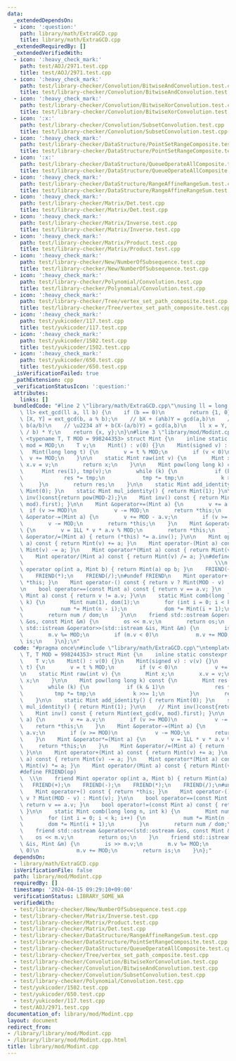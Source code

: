 ```yaml
---
data:
  _extendedDependsOn:
  - icon: ':question:'
    path: library/math/ExtraGCD.cpp
    title: library/math/ExtraGCD.cpp
  _extendedRequiredBy: []
  _extendedVerifiedWith:
  - icon: ':heavy_check_mark:'
    path: test/AOJ/2971.test.cpp
    title: test/AOJ/2971.test.cpp
  - icon: ':heavy_check_mark:'
    path: test/library-checker/Convolution/BitwiseAndConvolution.test.cpp
    title: test/library-checker/Convolution/BitwiseAndConvolution.test.cpp
  - icon: ':heavy_check_mark:'
    path: test/library-checker/Convolution/BitwiseXorConvolution.test.cpp
    title: test/library-checker/Convolution/BitwiseXorConvolution.test.cpp
  - icon: ':x:'
    path: test/library-checker/Convolution/SubsetConvolution.test.cpp
    title: test/library-checker/Convolution/SubsetConvolution.test.cpp
  - icon: ':heavy_check_mark:'
    path: test/library-checker/DataStructure/PointSetRangeComposite.test.cpp
    title: test/library-checker/DataStructure/PointSetRangeComposite.test.cpp
  - icon: ':x:'
    path: test/library-checker/DataStructure/QueueOperateAllComposite.test.cpp
    title: test/library-checker/DataStructure/QueueOperateAllComposite.test.cpp
  - icon: ':heavy_check_mark:'
    path: test/library-checker/DataStructure/RangeAffineRangeSum.test.cpp
    title: test/library-checker/DataStructure/RangeAffineRangeSum.test.cpp
  - icon: ':heavy_check_mark:'
    path: test/library-checker/Matrix/Det.test.cpp
    title: test/library-checker/Matrix/Det.test.cpp
  - icon: ':heavy_check_mark:'
    path: test/library-checker/Matrix/Inverse.test.cpp
    title: test/library-checker/Matrix/Inverse.test.cpp
  - icon: ':heavy_check_mark:'
    path: test/library-checker/Matrix/Product.test.cpp
    title: test/library-checker/Matrix/Product.test.cpp
  - icon: ':heavy_check_mark:'
    path: test/library-checker/New/NumberOfSubsequence.test.cpp
    title: test/library-checker/New/NumberOfSubsequence.test.cpp
  - icon: ':heavy_check_mark:'
    path: test/library-checker/Polynomial/Convolution.test.cpp
    title: test/library-checker/Polynomial/Convolution.test.cpp
  - icon: ':heavy_check_mark:'
    path: test/library-checker/Tree/vertex_set_path_composite.test.cpp
    title: test/library-checker/Tree/vertex_set_path_composite.test.cpp
  - icon: ':heavy_check_mark:'
    path: test/yukicoder/117.test.cpp
    title: test/yukicoder/117.test.cpp
  - icon: ':heavy_check_mark:'
    path: test/yukicoder/1502.test.cpp
    title: test/yukicoder/1502.test.cpp
  - icon: ':heavy_check_mark:'
    path: test/yukicoder/650.test.cpp
    title: test/yukicoder/650.test.cpp
  _isVerificationFailed: true
  _pathExtension: cpp
  _verificationStatusIcon: ':question:'
  attributes:
    links: []
  bundledCode: "#line 2 \"library/math/ExtraGCD.cpp\"\nusing ll = long long;\nstd::pair<ll,\
    \ ll> ext_gcd(ll a, ll b) {\n    if (b == 0)\n        return {1, 0};\n    auto\
    \ [X, Y] = ext_gcd(b, a % b);\n    // bX + (a%b)Y = gcd(a,b)\n    // a%b = a -\
    \ b(a/b)\n    // \u2234 aY + b(X-(a/b)Y) = gcd(a,b)\n    ll x = Y, y = X - (a\
    \ / b) * Y;\n    return {x, y};\n}\n#line 3 \"library/mod/Modint.cpp\"\ntemplate\
    \ <typename T, T MOD = 998244353> struct Mint {\n    inline static constexpr T\
    \ mod = MOD;\n    T v;\n    Mint() : v(0) {}\n    Mint(signed v) : v(v) {}\n \
    \   Mint(long long t) {\n        v = t % MOD;\n        if (v < 0)\n          \
    \  v += MOD;\n    }\n\n    static Mint raw(int v) {\n        Mint x;\n       \
    \ x.v = v;\n        return x;\n    }\n\n    Mint pow(long long k) const {\n  \
    \      Mint res(1), tmp(v);\n        while (k) {\n            if (k & 1)\n   \
    \             res *= tmp;\n            tmp *= tmp;\n            k >>= 1;\n   \
    \     }\n        return res;\n    }\n\n    static Mint add_identity() { return\
    \ Mint(0); }\n    static Mint mul_identity() { return Mint(1); }\n\n    // Mint\
    \ inv()const{return pow(MOD-2);}\n    Mint inv() const { return Mint(ext_gcd(v,\
    \ mod).first); }\n\n    Mint &operator+=(Mint a) {\n        v += a.v;\n      \
    \  if (v >= MOD)\n            v -= MOD;\n        return *this;\n    }\n    Mint\
    \ &operator-=(Mint a) {\n        v += MOD - a.v;\n        if (v >= MOD)\n    \
    \        v -= MOD;\n        return *this;\n    }\n    Mint &operator*=(Mint a)\
    \ {\n        v = 1LL * v * a.v % MOD;\n        return *this;\n    }\n    Mint\
    \ &operator/=(Mint a) { return (*this) *= a.inv(); }\n\n    Mint operator+(Mint\
    \ a) const { return Mint(v) += a; }\n    Mint operator-(Mint a) const { return\
    \ Mint(v) -= a; }\n    Mint operator*(Mint a) const { return Mint(v) *= a; }\n\
    \    Mint operator/(Mint a) const { return Mint(v) /= a; }\n#define FRIEND(op)\
    \                                                             \\\n    friend Mint\
    \ operator op(int a, Mint b) { return Mint(a) op b; }\n    FRIEND(+);\n    FRIEND(-);\n\
    \    FRIEND(*);\n    FRIEND(/);\n#undef FRIEND\n    Mint operator+() const { return\
    \ *this; }\n    Mint operator-() const { return v ? Mint(MOD - v) : Mint(v); }\n\
    \n    bool operator==(const Mint a) const { return v == a.v; }\n    bool operator!=(const\
    \ Mint a) const { return v != a.v; }\n\n    static Mint comb(long long n, int\
    \ k) {\n        Mint num(1), dom(1);\n        for (int i = 0; i < k; i++) {\n\
    \            num *= Mint(n - i);\n            dom *= Mint(i + 1);\n        }\n\
    \        return num / dom;\n    }\n\n    friend std::ostream &operator<<(std::ostream\
    \ &os, const Mint &m) {\n        os << m.v;\n        return os;\n    }\n    friend\
    \ std::istream &operator>>(std::istream &is, Mint &m) {\n        is >> m.v;\n\
    \        m.v %= MOD;\n        if (m.v < 0)\n            m.v += MOD;\n        return\
    \ is;\n    }\n};\n"
  code: "#pragma once\n#include \"library/math/ExtraGCD.cpp\"\ntemplate <typename\
    \ T, T MOD = 998244353> struct Mint {\n    inline static constexpr T mod = MOD;\n\
    \    T v;\n    Mint() : v(0) {}\n    Mint(signed v) : v(v) {}\n    Mint(long long\
    \ t) {\n        v = t % MOD;\n        if (v < 0)\n            v += MOD;\n    }\n\
    \n    static Mint raw(int v) {\n        Mint x;\n        x.v = v;\n        return\
    \ x;\n    }\n\n    Mint pow(long long k) const {\n        Mint res(1), tmp(v);\n\
    \        while (k) {\n            if (k & 1)\n                res *= tmp;\n  \
    \          tmp *= tmp;\n            k >>= 1;\n        }\n        return res;\n\
    \    }\n\n    static Mint add_identity() { return Mint(0); }\n    static Mint\
    \ mul_identity() { return Mint(1); }\n\n    // Mint inv()const{return pow(MOD-2);}\n\
    \    Mint inv() const { return Mint(ext_gcd(v, mod).first); }\n\n    Mint &operator+=(Mint\
    \ a) {\n        v += a.v;\n        if (v >= MOD)\n            v -= MOD;\n    \
    \    return *this;\n    }\n    Mint &operator-=(Mint a) {\n        v += MOD -\
    \ a.v;\n        if (v >= MOD)\n            v -= MOD;\n        return *this;\n\
    \    }\n    Mint &operator*=(Mint a) {\n        v = 1LL * v * a.v % MOD;\n   \
    \     return *this;\n    }\n    Mint &operator/=(Mint a) { return (*this) *= a.inv();\
    \ }\n\n    Mint operator+(Mint a) const { return Mint(v) += a; }\n    Mint operator-(Mint\
    \ a) const { return Mint(v) -= a; }\n    Mint operator*(Mint a) const { return\
    \ Mint(v) *= a; }\n    Mint operator/(Mint a) const { return Mint(v) /= a; }\n\
    #define FRIEND(op)                                                           \
    \  \\\n    friend Mint operator op(int a, Mint b) { return Mint(a) op b; }\n \
    \   FRIEND(+);\n    FRIEND(-);\n    FRIEND(*);\n    FRIEND(/);\n#undef FRIEND\n\
    \    Mint operator+() const { return *this; }\n    Mint operator-() const { return\
    \ v ? Mint(MOD - v) : Mint(v); }\n\n    bool operator==(const Mint a) const {\
    \ return v == a.v; }\n    bool operator!=(const Mint a) const { return v != a.v;\
    \ }\n\n    static Mint comb(long long n, int k) {\n        Mint num(1), dom(1);\n\
    \        for (int i = 0; i < k; i++) {\n            num *= Mint(n - i);\n    \
    \        dom *= Mint(i + 1);\n        }\n        return num / dom;\n    }\n\n\
    \    friend std::ostream &operator<<(std::ostream &os, const Mint &m) {\n    \
    \    os << m.v;\n        return os;\n    }\n    friend std::istream &operator>>(std::istream\
    \ &is, Mint &m) {\n        is >> m.v;\n        m.v %= MOD;\n        if (m.v <\
    \ 0)\n            m.v += MOD;\n        return is;\n    }\n};"
  dependsOn:
  - library/math/ExtraGCD.cpp
  isVerificationFile: false
  path: library/mod/Modint.cpp
  requiredBy: []
  timestamp: '2024-04-15 09:29:10+09:00'
  verificationStatus: LIBRARY_SOME_WA
  verifiedWith:
  - test/library-checker/New/NumberOfSubsequence.test.cpp
  - test/library-checker/Matrix/Inverse.test.cpp
  - test/library-checker/Matrix/Product.test.cpp
  - test/library-checker/Matrix/Det.test.cpp
  - test/library-checker/DataStructure/RangeAffineRangeSum.test.cpp
  - test/library-checker/DataStructure/PointSetRangeComposite.test.cpp
  - test/library-checker/DataStructure/QueueOperateAllComposite.test.cpp
  - test/library-checker/Tree/vertex_set_path_composite.test.cpp
  - test/library-checker/Convolution/BitwiseXorConvolution.test.cpp
  - test/library-checker/Convolution/BitwiseAndConvolution.test.cpp
  - test/library-checker/Convolution/SubsetConvolution.test.cpp
  - test/library-checker/Polynomial/Convolution.test.cpp
  - test/yukicoder/1502.test.cpp
  - test/yukicoder/650.test.cpp
  - test/yukicoder/117.test.cpp
  - test/AOJ/2971.test.cpp
documentation_of: library/mod/Modint.cpp
layout: document
redirect_from:
- /library/library/mod/Modint.cpp
- /library/library/mod/Modint.cpp.html
title: library/mod/Modint.cpp
---
```

